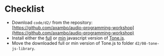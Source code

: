 # Checklist

- Download ```code/d2/``` from the repository: [https://github.com/axambo/audio-programming-workshop](https://github.com/axambo/audio-programming-workshop)
- Install either the [full](https://tonejs.github.io/build/Tone.js) or [min](https://tonejs.github.io/build/Tone.min.js) javascript version of [Tone.js](https://tonejs.github.io/).
- Move the downloaded full or min version of Tone.js to folder ```d2/08-tone-js-library```.